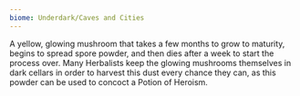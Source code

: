 ```yaml
---
biome: Underdark/Caves and Cities
---
```

A yellow, glowing mushroom that takes a few months to grow to maturity, begins to spread spore powder, and then dies after a week to start the process over. Many Herbalists keep the glowing mushrooms themselves in dark cellars in order to harvest this dust every chance they can, as this powder can be used to concoct a Potion of Heroism. 

